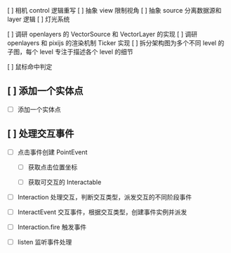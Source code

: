 [ ] 相机 control 逻辑重写
[ ] 抽象 view 限制视角
[ ] 抽象 source 分离数据源和 layer 逻辑
[ ] 灯光系统

[ ] 调研 openlayers 的 VectorSource 和 VectorLayer 的实现
[ ] 调研 openlayers 和 pixijs 的渲染机制 Ticker 实现
[ ] 拆分架构图为多个不同 level 的子图，每个 level 专注于描述各个 level 的细节

[ ] 鼠标命中判定

## [ ] 添加一个实体点

-   [ ] 添加一个实体点

## [ ] 处理交互事件

- [ ] 点击事件创建 PointEvent

  - [ ] 获取点击位置坐标

  - [ ] 获取可交互的 Interactable

- [ ] Interaction 处理交互，判断交互类型，派发交互的不同阶段事件

- [ ] InteractEvent 交互事件，根据交互类型，创建事件实例并派发

- [ ] Interaction.fire 触发事件

- [ ] listen 监听事件处理